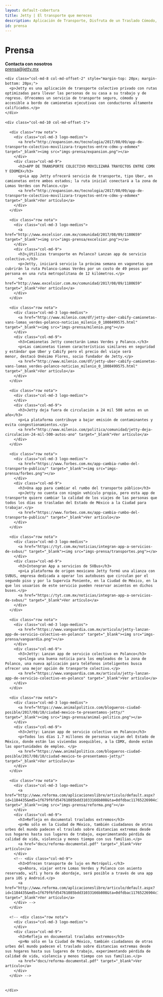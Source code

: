 ```yaml
---
layout: default-cobertura
title: Jetty | El transporte que mereces
description: Aplicación de Transporte, Disfruta de un Traslado Cómodo, Rápido y Seguro de Manera Diaria a Bordo de Nuestras Camionetas Ejecutivas con Conductores Verificados.
id: prensa
---
```


<div class="container marginTop">
  <div class="row prensa">
    <div class="col-md-4">
      <h1>Prensa</h1>
    </div>
    <div class="col-md-8 text-right contacta">
      <p><strong>Contacta con nosotros</strong>
      <br>
      <a href="mailto:prensa@jetty.mx">prensa@jetty.mx</a></p>
    </div>

    <div class="col-md-8 col-md-offset-2" style="margin-top: 20px; margin-bottom: 20px;">
      <p>Jetty es una aplicación de transporte colectivo privado con rutas optimizadas para llevar las personas de su casa a su trabajo y de regreso. Ofrecemos un servicio de transporte seguro, cómodo y accesible a bordo de camionetas ejecutivas con conductores altamente calificados.</p>
    </div>

    <div class="col-md-10 col-md-offset-1">

      <div class="row nota">
        <div class="col-md-3 logo-medios">
          <a href="http://expansion.mx/tecnologia/2017/08/09/app-de-transporte-colectivo-movilizara-trayectos-entre-cdmx-y-edomex" target="_blank"><img src="imgs-prensa/expansion.png"></a>
        </div>
        <div class="col-md-9">
          <h3>APP DE TRANSPORTE COLECTIVO MOVILIZARÁ TRAYECTOS ENTRE CDMX Y EDOMEX</h3>
          <p>La app Jetty ofrecerá servicio de transporte, tipo Uber, en camionetas entre ambos estados; la ruta inicial conectará a la zona de Lomas Verdes con Polanco.</p>
          <a href="http://expansion.mx/tecnologia/2017/08/09/app-de-transporte-colectivo-movilizara-trayectos-entre-cdmx-y-edomex" target="_blank">Ver artículo</a>
        </div>
      </div>

      <div class="row nota">
        <div class="col-md-3 logo-medios">
          <a href="http://www.excelsior.com.mx/comunidad/2017/08/09/1180659" target="_blank"><img src="imgs-prensa/excelsior.png"></a>
        </div>
        <div class="col-md-9">
          <h3>¿Utilizas transporte en Polanco? Lanzan app de servicio colectivo.</h3>
          <p>Jetty, iniciará servicio la próxima semana en vagonetas que cubrirán la ruta Polanco-Lomas Verdes por un costo de 49 pesos por persona en una ruta metropolitana de 12 kilómetros.</p>
          <a href="http://www.excelsior.com.mx/comunidad/2017/08/09/1180659" target="_blank">Ver artículo</a>
        </div>
      </div>

      <div class="row nota">
        <div class="col-md-3 logo-medios">
          <a href="http://www.milenio.com/df/jetty-uber-cabify-camionetas-vans-lomas_verdes-polanco-noticias_milenio_0_1008499575.html" target="_blank"><img src="imgs-prensa/milenio.png"></a>
        </div>
        <div class="col-md-9">
          <h3>Camionetas Jetty conectarán Lomas Verdes y Polanco.</h3>
          <p>Las camionetas tienen características similares en seguridad y estándar que Uber y Cabify pero el precio del viaje será menor, destacó Onésimo Flores, socio fundador de Jetty.</p>
          <a href="http://www.milenio.com/df/jetty-uber-cabify-camionetas-vans-lomas_verdes-polanco-noticias_milenio_0_1008499575.html" target="_blank">Ver artículo</a>
        </div>
      </div>

      <div class="row nota">
        <div class="col-md-3 logo-medios">
        </div>
        <div class="col-md-9">
          <h3>Jetty deja fuera de circulación a 24 mil 500 autos en un año</h3>
          <p>La plataforma contribuye a bajar emisión de contaminantes y evita congestionamientos.</p>
          <a href="http://www.milenio.com/politica/comunidad/jetty-deja-circulacion-24-mil-500-autos-ano" target="_blank">Ver artículo</a>
        </div>
      </div>

      <div class="row nota">
        <div class="col-md-3 logo-medios">
          <a href="https://www.forbes.com.mx/app-cambia-rumbo-del-transporte-publico/" target="_blank"><img src="imgs-prensa/forbes.png"></a>
        </div>
        <div class="col-md-9">
          <h3>Una app para cambiar el rumbo del transporte público</h3>
          <p>Jetty no cuenta con ningún vehículo propio, pero esta app de transporte quiere cambiar la calidad de los viajes de las personas que todos los días se trasladan del Estado de México a la Ciudad para trabajar.</p>
          <a href="https://www.forbes.com.mx/app-cambia-rumbo-del-transporte-publico/" target="_blank">Ver artículo</a>
        </div>
      </div>

      <div class="row nota">
        <div class="col-md-3 logo-medios">
          <a href="https://tyt.com.mx/noticias/integran-app-a-servicios-de-svbus/" target="_blank"><img src="imgs-prensa/transportes.png"></a>
        </div>
        <div class="col-md-9">
          <h3>Intengran App a servicios de SVBus</h3>
          <p>La plataforma de origen mexicano Jetty formó una alianza con SVBUS, empresa dedicada a operar los autobuses que circulan por el segundo piso y por la Supervía Poniente, en la Ciudad de México, en la que los usuarios de este servicio pueden reservar asientos en dichos buses.</p>
          <a href="https://tyt.com.mx/noticias/integran-app-a-servicios-de-svbus/" target="_blank">Ver artículo</a>
        </div>
      </div>

      <div class="row nota">
        <div class="col-md-3 logo-medios">
          <a href="https://www.vanguardia.com.mx/articulo/jetty-lanzan-app-de-servicio-colectivo-en-polanco" target="_blank"><img src="imgs-prensa/vanguardia.png"></a>
        </div>
        <div class="col-md-9">
          <h3>Jetty: Lanzan app de servicio colectivo en Polanco</h3>
          <p>Llega una buena noticia para los empleados de la zona de Polanco, una nueva aplicación para teléfonos inteligentes busca ofrecer una mejor opción de transporte colectivo.</p>
          <a href="https://www.vanguardia.com.mx/articulo/jetty-lanzan-app-de-servicio-colectivo-en-polanco" target="_blank">Ver artículo</a>
        </div>
      </div>

      <div class="row nota">
        <div class="col-md-3 logo-medios">
          <a href="https://www.animalpolitico.com/blogueros-ciudad-posible/2017/08/10/ciudad-mexico-te-presentamos-jetty/" target="_blank"><img src="imgs-prensa/animal-politico.png"></a>
        </div>
        <div class="col-md-9">
          <h3>Jetty: Lanzan app de servicio colectivo en Polanco</h3>
          <p>Todos los días 1.7 millones de personas viajan del Estado de México, donde están las viviendas asequibles, a la CDMX, donde están las oportunidades de empleo. </p>
          <a href="https://www.animalpolitico.com/blogueros-ciudad-posible/2017/08/10/ciudad-mexico-te-presentamos-jetty/" target="_blank">Ver artículo</a>
        </div>
      </div>

      <div class="row nota">
        <div class="col-md-3 logo-medios">
          <a href="http://www.reforma.com/aplicacioneslibre/articulo/default.aspx?id=1184435&md5=1f679f6fd54761085bdd31033166b808&ta=0dfdbac11765226904c16cb9ad1b2efe&lcmd5=e79502511d06f4b2cc756574b8436514" target="_blank"><img src="imgs-prensa/reforma.png"></a>
        </div>
        <div class="col-md-9">
          <h3>Refleja en documental traslados extremos</h3>
          <p>No sólo en la Ciudad de México, también ciudadanos de otras urbes del mundo padecen el traslado sobre distancias extremas desde sus hogares hasta sus lugares de trabajo, experimentando pérdida de calidad de vida, violencia y menos tiempo con sus familias.</p>
          <a href="docs/reforma-documental.pdf" target="_blank">Ver artículo</a>
        </div>
        <!-- <div class="col-md-9">
          <h3>Ofrecen transporte de lujo en Metrópoli.</h3>
          <p>Ahora, viajar entre Lomas Verdes y Polanco con asiento reservado, wifi y hora de abordaje, será posible a través de una app para iOS y Android.</p>
          <a href="http://www.reforma.com/aplicacioneslibre/articulo/default.aspx?id=1184435&md5=1f679f6fd54761085bdd31033166b808&ta=0dfdbac11765226904c16cb9ad1b2efe&lcmd5=e79502511d06f4b2cc756574b8436514" target="_blank">Ver artículo</a>
        </div> -->
      </div>

      <!-- <div class="row nota">
        <div class="col-md-3 logo-medios">
        </div>
        <div class="col-md-9">
          <h3>Refleja en documental traslados extremos</h3>
          <p>No sólo en la Ciudad de México, también ciudadanos de otras urbes del mundo padecen el traslado sobre distancias extremas desde sus hogares hasta sus lugares de trabajo, experimentando pérdida de calidad de vida, violencia y menos tiempo con sus familias.</p>
          <a href="docs/reforma-documental.pdf" target="_blank">Ver artículo</a>
        </div>
      </div> -->


    </div>

  </div>

</div>
